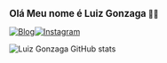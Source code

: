 <big><strong>Olá Meu nome é Luiz Gonzaga </strong></big>👨‍💻

[![Blog](https://img.shields.io/badge/LinkedIn-0077B5?style=for-the-badge&logo=linkedin&logoColor=white)](https://www.linkedin.com/in/luiz-ribeiro-26638a248)[![Instagram](https://img.shields.io/badge/Instagram-E4405F?style=for-the-badge&logo=instagram&logoColor=white)](https://www.instagram.com/luizribeiro05/)
<br>

![Luiz Gonzaga GitHub stats](https://github-readme-stats.vercel.app/api?username=Luizribeiro05&show_icons=true&theme=onedark)
